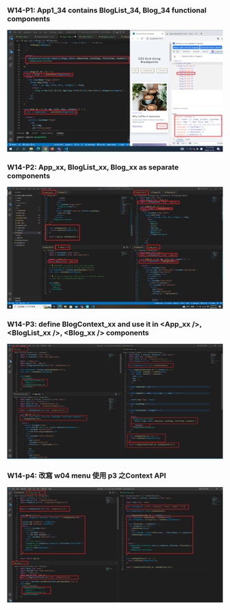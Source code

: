 ### W14-P1: App1_34 contains BlogList_34, Blog_34 functional components

![](W14-P1.png)

### W14-P2: App_xx, BlogList_xx, Blog_xx as separate components

![](w14-P2.png)

### W14-P3: define BlogContext_xx and use it in <App_xx />, <BlogList_xx />, <Blog_xx /> components

![](w14-p3.png)


###  W14-p4: 改寫 w04  menu 使用 p3 之Context API

![](w14-p4.png)